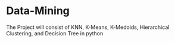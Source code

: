 # Data-Mining
The Project will consist of KNN, K-Means, K-Medoids, Hierarchical Clustering, and Decision Tree in python
